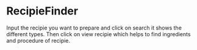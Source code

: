 # RecipieFinder
Input the recipie you want to prepare and click on search it shows the different types. Then click on view recipie which helps to find ingredients and procedure of recipie.
